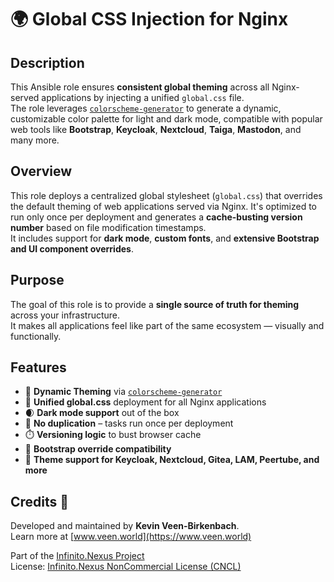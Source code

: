 # 🌍 Global CSS Injection for Nginx

## Description

This Ansible role ensures **consistent global theming** across all Nginx-served applications by injecting a unified `global.css` file.  
The role leverages [`colorscheme-generator`](https://github.com/kevinveenbirkenbach/colorscheme-generator/) to generate a dynamic, customizable color palette for light and dark mode, compatible with popular web tools like **Bootstrap**, **Keycloak**, **Nextcloud**, **Taiga**, **Mastodon**, and many more.

## Overview

This role deploys a centralized global stylesheet (`global.css`) that overrides the default theming of web applications served via Nginx. It's optimized to run only once per deployment and generates a **cache-busting version number** based on file modification timestamps.  
It includes support for **dark mode**, **custom fonts**, and **extensive Bootstrap and UI component overrides**.

## Purpose

The goal of this role is to provide a **single source of truth for theming** across your infrastructure.  
It makes all applications feel like part of the same ecosystem — visually and functionally.

## Features

- 🎨 **Dynamic Theming** via [`colorscheme-generator`](https://github.com/kevinveenbirkenbach/colorscheme-generator/)
- 📁 **Unified global.css** deployment for all Nginx applications
- 🌒 **Dark mode support** out of the box
- 🚫 **No duplication** – tasks run once per deployment
- ⏱️ **Versioning logic** to bust browser cache
- 🎯 **Bootstrap override compatibility**
- 🧩 **Theme support for Keycloak, Nextcloud, Gitea, LAM, Peertube, and more**

## Credits 📝

Developed and maintained by **Kevin Veen-Birkenbach**.  
Learn more at [www.veen.world](https://www.veen.world)

Part of the [Infinito.Nexus Project](https://s.infinito.nexus/code)  
License: [Infinito.Nexus NonCommercial License (CNCL)](https://s.infinito.nexus/license)
